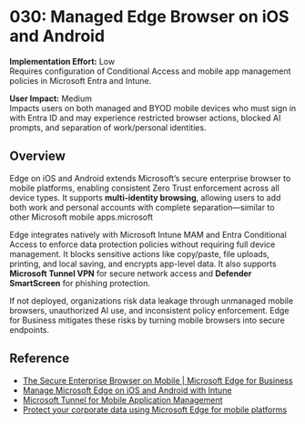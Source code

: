 # 030: Managed Edge Browser on iOS and Android

**Implementation Effort:** Low  
Requires configuration of Conditional Access and mobile app management policies in Microsoft Entra and Intune.

**User Impact:** Medium  
Impacts users on both managed and BYOD mobile devices who must sign in with Entra ID and may experience restricted browser actions, blocked AI prompts, and separation of work/personal identities.

## Overview

Edge on iOS and Android extends Microsoft’s secure enterprise browser to mobile platforms, enabling consistent Zero Trust enforcement across all device types. It supports **multi-identity browsing**, allowing users to add both work and personal accounts with complete separation—similar to other Microsoft mobile apps.microsoft

Edge integrates natively with Microsoft Intune MAM and Entra Conditional Access to enforce data protection policies without requiring full device management. It blocks sensitive actions like copy/paste, file uploads, printing, and local saving, and encrypts app-level data. It also supports **Microsoft Tunnel VPN** for secure network access and **Defender SmartScreen** for phishing protection.

If not deployed, organizations risk data leakage through unmanaged mobile browsers, unauthorized AI use, and inconsistent policy enforcement. Edge for Business mitigates these risks by turning mobile browsers into secure endpoints.


## Reference
* [The Secure Enterprise Browser on Mobile | Microsoft Edge for Business](https://www.microsoft.com/en-us/edge/business/mobile?msockid=131ce9fe7ac96bbb2086ffe57bce6a3d&form=MA13FJ)
* [Manage Microsoft Edge on iOS and Android with Intune](https://learn.microsoft.com/en-us/intune/intune-service/apps/manage-microsoft-edge)
* [Microsoft Tunnel for Mobile Application Management](https://learn.microsoft.com/en-us/intune/intune-service/protect/microsoft-tunnel-mam)
* [Protect your corporate data using Microsoft Edge for mobile platforms](https://techcommunity.microsoft.com/blog/intunecustomersuccess/protect-your-corporate-data-using-microsoft-edge-for-mobile-platforms/4255220?form=MA13FJ)

